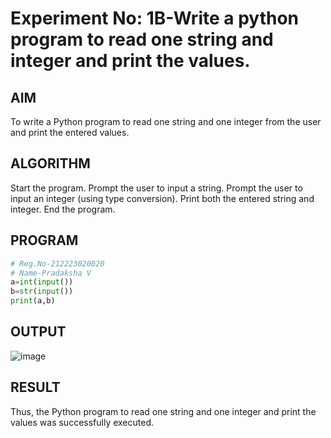 # Experiment No: 1B-Write a python program to read one string and integer and print the values.

## AIM  
To write a Python program to read one string and one integer from the user and print the entered values.

## ALGORITHM  
Start the program.
Prompt the user to input a string.
Prompt the user to input an integer (using type conversion).
Print both the entered string and integer.
End the program.

## PROGRAM
```python
# Reg.No-212223020020
# Name-Pradaksha V
a=int(input())
b=str(input())
print(a,b)
```


## OUTPUT
![image](https://github.com/user-attachments/assets/01a2173e-ff26-4a6b-8042-16376f3cc1ef)

## RESULT
Thus, the Python program to read one string and one integer and print the values was successfully executed.
